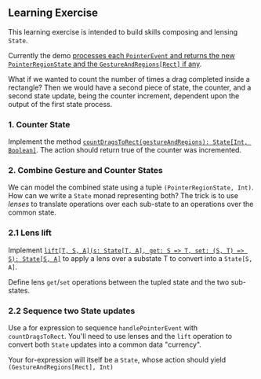 ## Learning Exercise

This learning exercise is intended to build skills composing and lensing `State`.

Currently the demo [processes each `PointerEvent` and returns the new `PointerRegionState` and the
 `GestureAndRegions[Rect]` if any](src/main/scala/gesture/demo/GestureDemo.scala#L74).

What if we wanted to count the number of times a drag completed inside a rectangle? Then we would have a second
piece of state, the counter, and a second state update, being the counter increment, dependent upon the output
of the first state process.

### 1. Counter State

Implement the method [`countDragsToRect(gestureAndRegions): State[Int, Boolean]`](src/main/scala/gesture/demo/GestureDemo.scala#L105).
The action should return true of the counter was incremented.

### 2. Combine Gesture and Counter States

We can model the combined state using a tuple `(PointerRegionState, Int)`. How can we write a `State` monad representing
both? The trick is to use *lenses* to translate operations over each sub-state to an operations over the common state.

### 2.1 Lens lift

Implement [`lift[T, S, A](s: State[T, A], get: S => T, set: (S, T) => S): State[S, A]`](src/main/scala/gesture/demo/GestureDemo.scala#L107)
to apply a lens over a substate T to convert into a `State[S, A]`.

Define lens `get`/`set` operations between the tupled state and the two sub-states.

### 2.2 Sequence two State updates

Use a for expression to sequence `handlePointerEvent` with `countDragsToRect`. You'll need to use lenses and the `lift`
operation to convert both `State` updates into a common data "currency".

Your for-expression will itself be a `State`, whose action should yield `(GestureAndRegions[Rect], Int)`